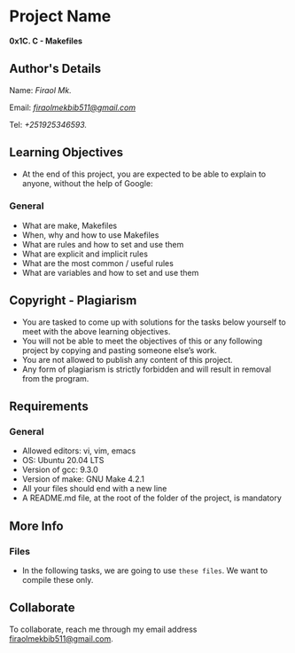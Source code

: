 # Project Name
**0x1C. C - Makefiles**

## Author's Details
Name: *Firaol Mk.*

Email: *firaolmekbib511@gmail.com*

Tel: *+251925346593.*

## Learning Objectives
*  At the end of this project, you are expected to be able to explain to anyone, without the help of Google:

### General

* What are make, Makefiles
* When, why and how to use Makefiles
* What are rules and how to set and use them
* What are explicit and implicit rules
* What are the most common / useful rules
* What are variables and how to set and use them

## Copyright - Plagiarism

* You are tasked to come up with solutions for the tasks below yourself to meet with the above learning objectives.
* You will not be able to meet the objectives of this or any following project by copying and pasting someone else’s work.
* You are not allowed to publish any content of this project.
* Any form of plagiarism is strictly forbidden and will result in removal from the program.

##  Requirements

### General

* Allowed editors: vi, vim, emacs
* OS: Ubuntu 20.04 LTS
* Version of gcc: 9.3.0
* Version of make: GNU Make 4.2.1
* All your files should end with a new line
* A README.md file, at the root of the folder of the project, is mandatory

## More Info

### Files
* In the following tasks, we are going to use `these files`. We want to compile these only.

## Collaborate

To collaborate, reach me through my email address firaolmekbib511@gmail.com.
